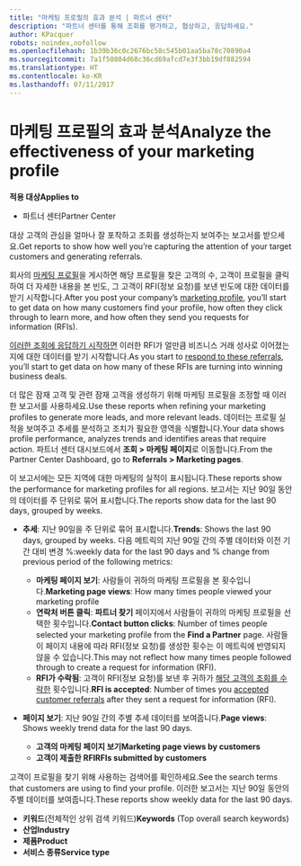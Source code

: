 ```yaml
---
title: "마케팅 프로필의 효과 분석 | 파트너 센터"
description: "파트너 센터를 통해 조회를 평가하고, 협상하고, 응답하세요."
author: KPacquer
robots: noindex,nofollow
ms.openlocfilehash: 1b39b36c0c2676bc58c545b01aa5ba78c70890a4
ms.sourcegitcommit: 7a1f50804d68c36cd69afcd7e3f3bb19df882594
ms.translationtype: HT
ms.contentlocale: ko-KR
ms.lasthandoff: 07/11/2017
---
```

# <a name="analyze-the-effectiveness-of-your-marketing-profile"></a><span data-ttu-id="793e8-103">마케팅 프로필의 효과 분석</span><span class="sxs-lookup"><span data-stu-id="793e8-103">Analyze the effectiveness of your marketing profile</span></span>
<!-- 
https://go.microsoft.com/fwlink/?linkid=849120
-->

**<span data-ttu-id="793e8-104">적용 대상</span><span class="sxs-lookup"><span data-stu-id="793e8-104">Applies to</span></span>**

-  <span data-ttu-id="793e8-105">파트너 센터</span><span class="sxs-lookup"><span data-stu-id="793e8-105">Partner Center</span></span>

<span data-ttu-id="793e8-106">대상 고객의 관심을 얼마나 잘 포착하고 조회를 생성하는지 보여주는 보고서를 받으세요.</span><span class="sxs-lookup"><span data-stu-id="793e8-106">Get reports to show how well you’re capturing the attention of your target customers and generating referrals.</span></span>

<span data-ttu-id="793e8-107">회사의 [마케팅 프로필](create-a-marketing-profile.md)을 게시하면 해당 프로필을 찾은 고객의 수, 고객이 프로필을 클릭하여 더 자세한 내용을 본 빈도, 그 고객이 RFI(정보 요청)를 보낸 빈도에 대한 데이터를 받기 시작합니다.</span><span class="sxs-lookup"><span data-stu-id="793e8-107">After you post your company’s [marketing profile](create-a-marketing-profile.md), you’ll start to get data on how many customers find your profile, how often they click through to learn more, and how often they send you requests for information (RFIs).</span></span> 

<span data-ttu-id="793e8-108">[이러한 조회에 응답하기 시작하면](responding-to-referrals.md) 이러한 RFI가 얼만큼 비즈니스 거래 성사로 이어졌는지에 대한 데이터를 받기 시작합니다.</span><span class="sxs-lookup"><span data-stu-id="793e8-108">As you start to [respond to these referrals](responding-to-referrals.md), you’ll start to get data on how many of these RFIs are turning into winning business deals.</span></span>

<span data-ttu-id="793e8-109">더 많은 잠재 고객 및 관련 잠재 고객을 생성하기 위해 마케팅 프로필을 조정할 때 이러한 보고서를 사용하세요.</span><span class="sxs-lookup"><span data-stu-id="793e8-109">Use these reports when refining your marketing profiles to generate more leads, and more relevant leads.</span></span> <span data-ttu-id="793e8-110">데이터는 프로필 실적을 보여주고 추세를 분석하고 조치가 필요한 영역을 식별합니다.</span><span class="sxs-lookup"><span data-stu-id="793e8-110">Your data shows profile performance, analyzes trends and identifies areas that require action.</span></span> <span data-ttu-id="793e8-111">파트너 센터 대시보드에서 **조회 > 마케팅 페이지**로 이동합니다.</span><span class="sxs-lookup"><span data-stu-id="793e8-111">From the Partner Center Dashboard, go to **Referrals > Marketing pages**.</span></span>

<span data-ttu-id="793e8-112">이 보고서에는 모든 지역에 대한 마케팅의 실적이 표시됩니다.</span><span class="sxs-lookup"><span data-stu-id="793e8-112">These reports show the performance for marketing profiles for all regions.</span></span> <span data-ttu-id="793e8-113">보고서는 지난 90일 동안의 데이터를 주 단위로 묶어 표시합니다.</span><span class="sxs-lookup"><span data-stu-id="793e8-113">The reports show data for the last 90 days, grouped by weeks.</span></span>

*  <span data-ttu-id="793e8-114">**추세**: 지난 90일을 주 단위로 묶어 표시합니다.</span><span class="sxs-lookup"><span data-stu-id="793e8-114">**Trends**: Shows the last 90 days, grouped by weeks.</span></span> <span data-ttu-id="793e8-115">다음 메트릭의 지난 90일 간의 주별 데이터와 이전 기간 대비 변경 %:</span><span class="sxs-lookup"><span data-stu-id="793e8-115">weekly data for the last 90 days and % change from previous period of the following metrics:</span></span>

   * <span data-ttu-id="793e8-116">**마케팅 페이지 보기**: 사람들이 귀하의 마케팅 프로필을 본 횟수입니다.</span><span class="sxs-lookup"><span data-stu-id="793e8-116">**Marketing page views**: How many times people viewed your marketing profile</span></span>
   * <span data-ttu-id="793e8-117">**연락처 버튼 클릭**: **파트너 찾기** 페이지에서 사람들이 귀하의 마케팅 프로필을 선택한 횟수입니다.</span><span class="sxs-lookup"><span data-stu-id="793e8-117">**Contact button clicks**: Number of times people selected your marketing profile from the **Find a Partner** page.</span></span> <span data-ttu-id="793e8-118">사람들이 페이지 내용에 따라 RFI(정보 요청)를 생성한 횟수는 이 메트릭에 반영되지 않을 수 있습니다.</span><span class="sxs-lookup"><span data-stu-id="793e8-118">This may not reflect how many times people followed through to create a request for information (RFI).</span></span>
   * <span data-ttu-id="793e8-119">**RFI가 수락됨**: 고객이 RFI(정보 요청)를 보낸 후 귀하가 [해당 고객의 조회를 수락한](responding-to-referrals.md) 횟수입니다.</span><span class="sxs-lookup"><span data-stu-id="793e8-119">**RFI is accepted**: Number of times you [accepted customer referrals](responding-to-referrals.md) after they sent a request for information (RFI).</span></span>


*  <span data-ttu-id="793e8-120">**페이지 보기**: 지난 90일 간의 주별 추세 데이터를 보여줍니다.</span><span class="sxs-lookup"><span data-stu-id="793e8-120">**Page views**: Shows weekly trend data for the last 90 days.</span></span>
   *  **<span data-ttu-id="793e8-121">고객의 마케팅 페이지 보기</span><span class="sxs-lookup"><span data-stu-id="793e8-121">Marketing page views by customers</span></span>**
   *  **<span data-ttu-id="793e8-122">고객이 제출한 RFI</span><span class="sxs-lookup"><span data-stu-id="793e8-122">RFIs submitted by customers</span></span>**

<span data-ttu-id="793e8-123">고객이 프로필을 찾기 위해 사용하는 검색어를 확인하세요.</span><span class="sxs-lookup"><span data-stu-id="793e8-123">See the search terms that customers are using to find your profile.</span></span> <span data-ttu-id="793e8-124">이러한 보고서는 지난 90일 동안의 주별 데이터를 보여줍니다.</span><span class="sxs-lookup"><span data-stu-id="793e8-124">These reports show weekly data for the last 90 days.</span></span>

*  <span data-ttu-id="793e8-125">**키워드**(전체적인 상위 검색 키워드)</span><span class="sxs-lookup"><span data-stu-id="793e8-125">**Keywords** (Top overall search keywords)</span></span> 
*  **<span data-ttu-id="793e8-126">산업</span><span class="sxs-lookup"><span data-stu-id="793e8-126">Industry</span></span>**
*  **<span data-ttu-id="793e8-127">제품</span><span class="sxs-lookup"><span data-stu-id="793e8-127">Product</span></span>**
*  **<span data-ttu-id="793e8-128">서비스 종류</span><span class="sxs-lookup"><span data-stu-id="793e8-128">Service type</span></span>**

